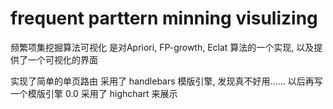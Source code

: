 # frequent parttern minning visulizing 
频繁项集挖掘算法可视化
是对Apriori, FP-growth, Eclat 算法的一个实现, 以及提供了一个可视化的界面

实现了简单的单页路由
采用了 handlebars 模版引擎, 发现真不好用...... 以后再写一个模版引擎 0.0
采用了 highchart 来展示

